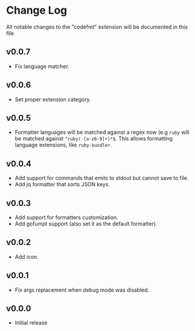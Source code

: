 # Change Log

All notable changes to the "codefmt" extension will be documented in this file.

## v0.0.7

- Fix language matcher.

## v0.0.6

- Set proper extension category.

## v0.0.5

- Formatter languages will be matched against a regex now (e.g `ruby` will be
  matched against `^ruby(-[a-z0-9]+)*$`. This allows formatting language
  extensions, like `ruby-bundler`.

## v0.0.4

- Add support for commands that emits to stdout but cannot save to file.
- Add jq formatter that sorts JSON keys.

## v0.0.3

- Add support for formatters customization.
- Add gofumpt support (also set it as the default formatter).

## v0.0.2

- Add icon.

## v0.0.1

- Fix args replacement when debug mode was disabled.

## v0.0.0

- Initial release
